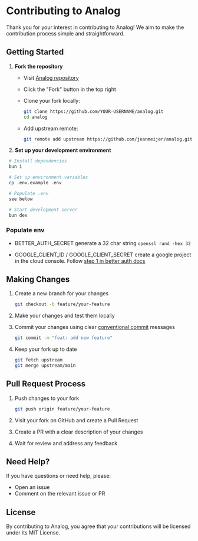 # Contributing to Analog

Thank you for your interest in contributing to Analog! We aim to make the contribution process simple and straightforward.

## Getting Started

1. **Fork the repository**
   - Visit [Analog repository](https://github.com/jeanmeijer/analog)
   - Click the "Fork" button in the top right
   - Clone your fork locally:

     ```bash
     git clone https://github.com/YOUR-USERNAME/analog.git
     cd analog
     ```

   - Add upstream remote:

     ```bash
     git remote add upstream https://github.com/jeanmeijer/analog.git
     ```

2. **Set up your development environment**

  ```bash
   # Install dependencies
   bun i

   # Set up environment variables
   cp .env.example .env

   # Populate .env
   see below

   # Start development server
   bun dev
   ```

### Populate env
- BETTER_AUTH_SECRET
  generate a 32 char string `openssl rand -hex 32`

- GOOGLE_CLIENT_ID / GOOGLE_CLIENT_SECRET
  create a google project in the cloud console. Follow [step 1 in better auth docs](https://www.better-auth.com/docs/authentication/google)

## Making Changes

1. Create a new branch for your changes

   ```bash
   git checkout -b feature/your-feature
   ```

2. Make your changes and test them locally

3. Commit your changes using clear [conventional commit](https://www.conventionalcommits.org/en/v1.0.0/) messages

   ```bash
   git commit -m "feat: add new feature"
   ```

4. Keep your fork up to date

   ```bash
   git fetch upstream
   git merge upstream/main
   ```

## Pull Request Process

1. Push changes to your fork

   ```bash
   git push origin feature/your-feature
   ```

2. Visit your fork on GitHub and create a Pull Request
3. Create a PR with a clear description of your changes
4. Wait for review and address any feedback

## Need Help?

If you have questions or need help, please:

- Open an issue
- Comment on the relevant issue or PR

## License

By contributing to Analog, you agree that your contributions will be licensed under its MIT License.

